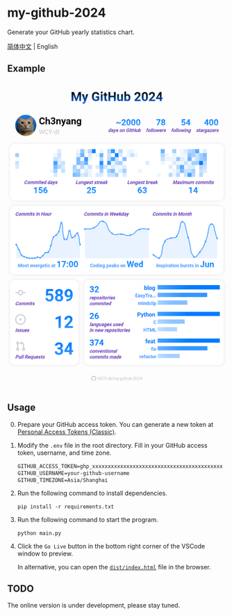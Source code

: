 # my-github-2024

Generate your GitHub yearly statistics chart.

[简体中文](README_zh-CN.md) | English

## Example

![example](example.png)

## Usage

0. Prepare your GitHub access token. You can generate a new token at [Personal Access Tokens (Classic)](https://github.com/settings/tokens).

1. Modify the `.env` file in the root directory. Fill in your GitHub access token, username, and time zone.

    ```shell
    GITHUB_ACCESS_TOKEN=ghp_xxxxxxxxxxxxxxxxxxxxxxxxxxxxxxxxxxxxxxxxxx
    GITHUB_USERNAME=your-github-username
    GITHUB_TIMEZONE=Asia/Shanghai
    ```

2. Run the following command to install dependencies.

    ```shell
    pip install -r requirements.txt
    ```

3. Run the following command to start the program.

    ```shell
    python main.py
    ```

4. Click the `Go Live` button in the bottom right corner of the VSCode window to preview.

    In alternative, you can open the [`dist/index.html`](dist/index.html) file in the browser.

## TODO

The online version is under development, please stay tuned.
